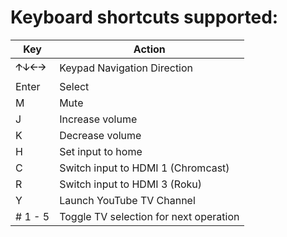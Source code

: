 # Keyboard shortcuts supported:

| Key     | Action                                 |
| ------- | -------------------------------------- |
| 🡩🡫🡨🡪    | Keypad Navigation Direction            |
| Enter   | Select                                 |
| M       | Mute                                   |
| J       | Increase volume                        |
| K       | Decrease volume                        |
| H       | Set input to home                      |
| C       | Switch input to HDMI 1 (Chromcast)     |
| R       | Switch input to HDMI 3 (Roku)          |
| Y       | Launch YouTube TV Channel              |
| # 1 - 5 | Toggle TV selection for next operation |

